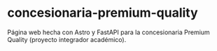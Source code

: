 # concesionaria-premium-quality
Página web hecha con Astro y FastAPI para la concesionaria Premium Quality (proyecto integrador académico).
